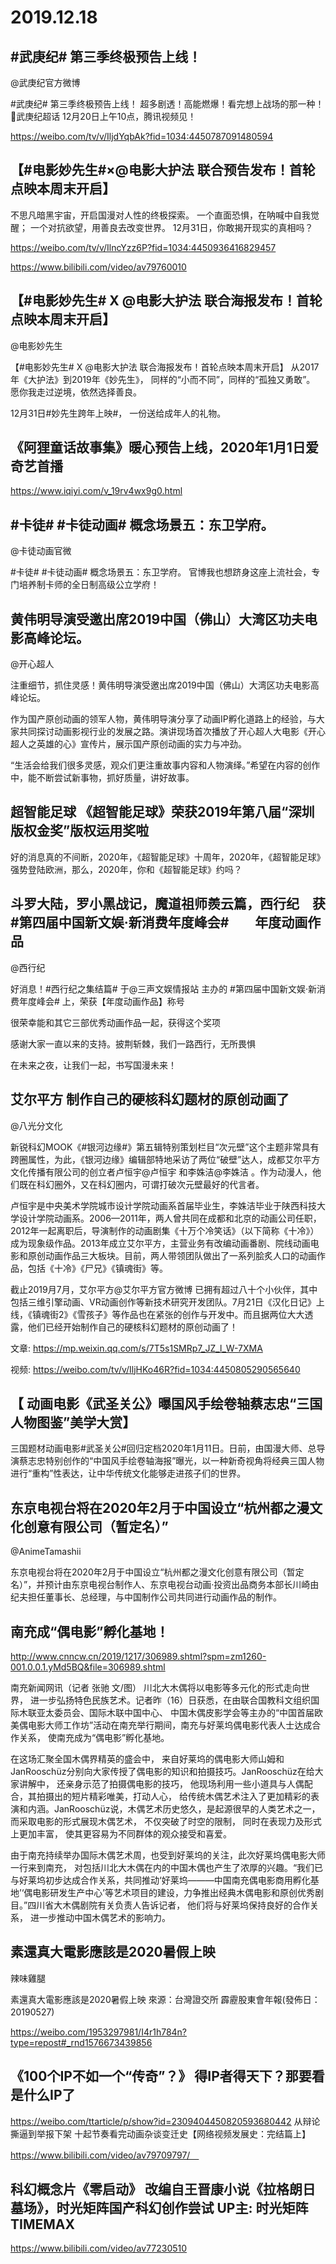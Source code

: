 # 2019.12.18

## #武庚纪# 第三季终极预告上线！

@武庚纪官方微博                            

#武庚纪# 第三季终极预告上线！
超多剧透！高能燃爆！看完想上战场的那一种！
武庚纪超话 12月20日上午10点，腾讯视频见！

https://weibo.com/tv/v/IljdYqbAk?fid=1034:4450787091480594



## 【#电影妙先生#×@电影大护法 联合预告发布！首轮点映本周末开启】　

不思凡暗黑宇宙，开启国漫对人性的终极探索。
一个直面恐惧，在呐喊中自我觉醒；
一个对抗欲望，用善良去改变世界。
12月31日，你敢揭开现实的真相吗？

https://weibo.com/tv/v/IlncYzz6P?fid=1034:4450936416829457

https://www.bilibili.com/video/av79760010



## 【#电影妙先生# X @电影大护法 联合海报发布！首轮点映本周末开启】

@电影妙先生                            

【#电影妙先生# X @电影大护法 联合海报发布！首轮点映本周末开启】
从2017年《大护法》到2019年《妙先生》，
同样的“小而不同”，同样的“孤独又勇敢”。
愿你我走过逆境，依然选择善良。

12月31日#妙先生跨年上映#，
一份送给成年人的礼物。


## 《阿狸童话故事集》暖心预告上线，2020年1月1日爱奇艺首播

https://www.iqiyi.com/v_19rv4wx9g0.html


## #卡徒# #卡徒动画# 概念场景五：东卫学府。

@卡徒动画官微                            

#卡徒# #卡徒动画# 概念场景五：东卫学府。
官博我也想跻身这座上流社会，专门培养制卡师的全日制高级公立学府！


## 黄伟明导演受邀出席2019中国（佛山）大湾区功夫电影高峰论坛。

@开心超人

注重细节，抓住灵感！黄伟明导演受邀出席2019中国（佛山）大湾区功夫电影高峰论坛。

作为国产原创动画的领军人物，黄伟明导演分享了动画IP孵化道路上的经验，与大家共同探讨动画影视行业的发展之路。演讲现场首次播放了开心超人大电影《开心超人之英雄的心》宣传片，展示国产原创动画的实力与冲劲。

“生活会给我们很多灵感，观众们更注重故事内容和人物演绎。”希望在内容的创作中，能不断尝试新事物，抓好质量，讲好故事。


## 超智能足球  《超智能足球》荣获2019年第八届“深圳版权金奖”版权运用奖啦

好的消息真的不间断，2020年，《超智能足球》十周年，2020年，《超智能足球》强势登陆欧洲，那么，2020年，你和《超智能足球》约吗？


## 斗罗大陆，罗小黑战记，魔道祖师羨云篇，西行纪　获　#第四届中国新文娱·新消费年度峰会#　　年度动画作品

@西行纪　

好消息！#西行纪之集结篇# 于@三声文娱情报站 主办的 #第四届中国新文娱·新消费年度峰会# 上，荣获【年度动画作品】称号

很荣幸能和其它三部优秀动画作品一起，获得这个奖项

感谢大家一直以来的支持。披荆斩棘，我们一路西行，无所畏惧

在未来之夜，让我们一起，书写国漫未来！


## 艾尔平方 制作自己的硬核科幻题材的原创动画了

@八光分文化

新锐科幻MOOK《#银河边缘#》第五辑特别策划栏目“次元壁”这个主题非常具有跨圈属性，为此，《银河边缘》编辑部特地采访了两位“破壁”达人，成都艾尔平方文化传播有限公司的创立者卢恒宇@卢恒宇 和李姝洁@李姝洁 。作为动漫人，他们既在科幻圈外，又在科幻圈内，可谓打破次元壁最好的代言者。

卢恒宇是中央美术学院城市设计学院动画系首届毕业生，李姝洁毕业于陕西科技大学设计学院动画系。2006—2011年，两人曾共同在成都和北京的动画公司任职，2012年一起离职后，导演制作的动画剧集《十万个冷笑话》（以下简称《十冷》）成为现象级作品。2013年成立艾尔平方，主营业务有改编动画番剧、院线动画电影和原创动画作品三大板块。目前，两人带领团队做出了一系列脍炙人口的动画作品，包括《十冷》《尸兄》《镇魂街》等。

截止2019月7月，艾尔平方@艾尔平方官方微博 已拥有超过八十个小伙伴，其中包括三维引擎动画、VR动画创作等新技术研究开发团队。7月21日《汉化日记》上线，《镇魂街2》《雪孩子》等作品也在紧张的创作与开发中。而且据两位大大透露，他们已经开始制作自己的硬核科幻题材的原创动画了！

文章: https://mp.weixin.qq.com/s/7T5s1SMRp7_JZ_l_W-7XMA

视频: https://weibo.com/tv/v/IljHKo46R?fid=1034:4450805290565640
## 【 动画电影《武圣关公》曝国风手绘卷轴蔡志忠“三国人物图鉴”美学大赏】

三国题材动画电影#武圣关公#回归定档2020年1月11日。日前，由国漫大师、总导演蔡志忠特别创作的“中国风手绘卷轴海报”曝光，以一种新奇视角将经典三国人物进行“重构”性表达，让中华传统文化能够走进孩子们的世界。　


## 东京电视台将在2020年2月于中国设立“杭州都之漫文化创意有限公司（暂定名）”

@AnimeTamashii                            

东京电视台将在2020年2月于中国设立“杭州都之漫文化创意有限公司（暂定名）”，并预计由东京电视台制作人、东京电视台动画·投资出品商务本部长川崎由纪夫担任董事长、总经理，与中国制作公司共同进行动画作品的制作。


## 南充成“偶电影”孵化基地！　

http://www.cnncw.cn/2019/1217/306989.shtml?spm=zm1260-001.0.0.1.yMd5BQ&file=306989.shtml 

南充新闻网讯（记者 张驰 文/图） 川北大木偶将以电影等多元化的形式走向世界， 进一步弘扬特色民族艺术。记者昨（16）日获悉，在由联合国教科文组织国际木联亚太委员会、国际木联中国中心、 中国木偶皮影学会等主办的“中国首届欧美偶电影大师工作坊”活动在南充举行期间，南充与好莱坞偶电影代表人士达成合作关系， 使南充成为“偶电影”孵化基地。

在这场汇聚全国木偶界精英的盛会中， 来自好莱坞的偶电影大师山姆和JanRooschüz分别向大家传授了偶电影的知识和拍摄技巧。JanRooschüz在给大家讲解中， 还亲身示范了拍摄偶电影的技巧， 他现场利用一些小道具与人偶配合，其拍摄出的短片精彩唯美，打动人心， 给传统木偶艺术注入了更加精彩的表演和内涵。JanRooschüz说，木偶艺术历史悠久，是起源很早的人类艺术之一，而采取电影的形式展现木偶艺术， 不仅突破了时空的限制， 同时在表现力及形式上更加丰富， 使其更容易为不同群体的观众接受和喜爱。

由于南充持续举办国际木偶艺术周，也受到好莱坞的关注，此次好莱坞偶电影大师一行来到南充， 对包括川北大木偶在内的中国木偶也产生了浓厚的兴趣。“我们已与好莱坞初步达成合作关系，共同推动‘好莱坞———中国南充偶电影商用孵化基地’‘偶电影研发生产中心’等艺术项目的建设，力争推出经典木偶电影和原创优秀剧目。”四川省大木偶剧院有关负责人告诉记者， 他们将与好莱坞保持良好的合作关系， 进一步推动中国木偶艺术的影响力。
## 素還真大電影應該是2020暑假上映

辣味雞腿                                            　                     

素還真大電影應該是2020暑假上映
來源：台灣證交所 霹靂股東會年報(發佈日：20190527)　

https://weibo.com/1953297981/I4r1h784n?type=repost#_rnd1576673439856


## 《100个IP不如一个“传奇”？》 得IP者得天下？那要看是什么IP了

https://weibo.com/ttarticle/p/show?id=2309404450820593680442
从辩论撕逼到举报下架 十起节奏看完动画杂谈变迁史【网络视频发展史：完结篇上】

https://www.bilibili.com/video/av79709797/　



## 科幻概念片《零启动》 改编自王晋康小说《拉格朗日墓场》，时光矩阵国产科幻创作尝试 UP主: 时光矩阵TIMEMAX

https://www.bilibili.com/video/av77230510
